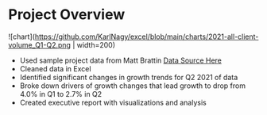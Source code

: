# Project Overview 
![chart](https://github.com/KarlNagy/excel/blob/main/charts/2021-all-client-volume_Q1-Q2.png | width=200)
* Used sample project data from Matt Brattin
[Data Source Here](https://github.com/mattbrattin/Excel-for-Analytics)
* Cleaned data in Excel
* Identified significant changes in growth trends for Q2 2021 of data
* Broke down drivers of growth changes that lead growth to drop from 4.0% in Q1 to 2.7% in Q2
* Created executive report with visualizations and analysis

